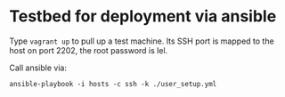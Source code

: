 Testbed for deployment via ansible
==================================

Type ``vagrant up`` to pull up a test machine. Its SSH port is mapped to the
host on port 2202, the root password is lel.

Call ansible via:

    ansible-playbook -i hosts -c ssh -k ./user_setup.yml
